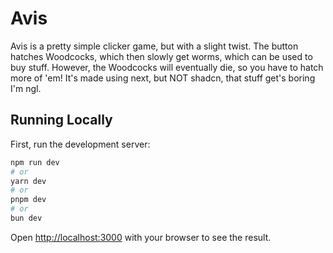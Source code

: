 # Avis

Avis is a pretty simple clicker game, but with a slight twist. The button hatches Woodcocks, which then slowly get worms, which can be used to buy stuff. However, the Woodcocks will eventually die, so you have to hatch more of 'em! It's made using next, but NOT shadcn, that stuff get's boring I'm ngl.

## Running Locally

First, run the development server:

```bash
npm run dev
# or
yarn dev
# or
pnpm dev
# or
bun dev
```

Open [http://localhost:3000](http://localhost:3000) with your browser to see the result.
